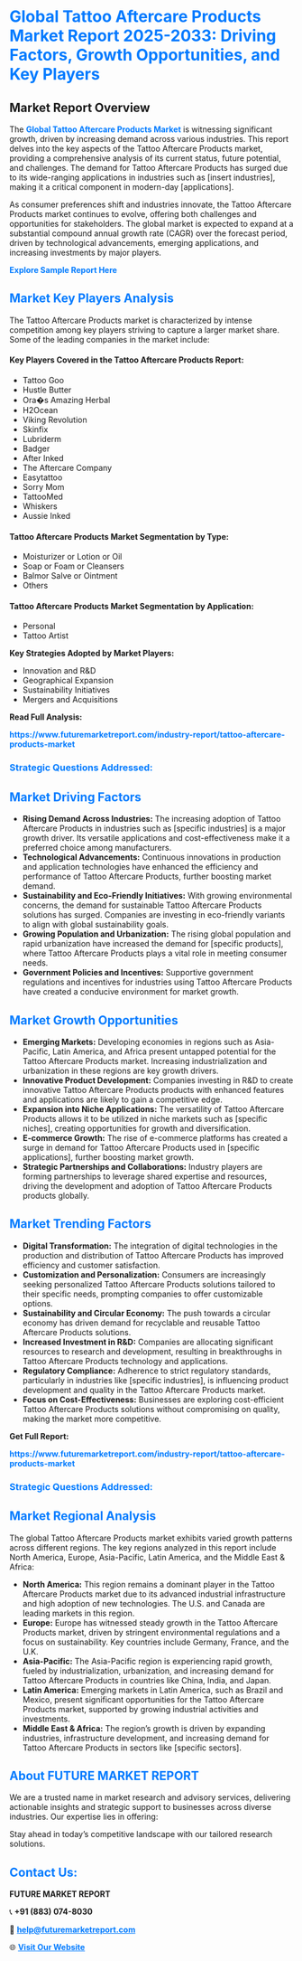 <h1 style="color: #007BFF;">Global Tattoo Aftercare Products Market Report 2025-2033: Driving Factors, Growth Opportunities, and Key Players</h1>

<section id="overview">
<h2>Market Report Overview</h2>
<p>The <a href="https://www.futuremarketreport.com/industry-report/tattoo-aftercare-products-market" style="color: #007BFF; text-decoration: none;"><strong>Global Tattoo Aftercare Products Market</strong></a> is witnessing significant growth, driven by increasing demand across various industries. This report delves into the key aspects of the Tattoo Aftercare Products market, providing a comprehensive analysis of its current status, future potential, and challenges. The demand for Tattoo Aftercare Products has surged due to its wide-ranging applications in industries such as [insert industries], making it a critical component in modern-day [applications].</p>
<p>As consumer preferences shift and industries innovate, the Tattoo Aftercare Products market continues to evolve, offering both challenges and opportunities for stakeholders. The global market is expected to expand at a substantial compound annual growth rate (CAGR) over the forecast period, driven by technological advancements, emerging applications, and increasing investments by major players.</p>
</section>

<section id="overview">
<p><a href="https://www.futuremarketreport.com/request-sample/reportId=28758" style="color: #007BFF; text-decoration: none;"><strong>Explore Sample Report Here</strong></a></p>
</section>

<section id="key-players">
<h2 style="color: #007BFF;">Market Key Players Analysis</h2>
<p>The Tattoo Aftercare Products market is characterized by intense competition among key players striving to capture a larger market share. Some of the leading companies in the market include:</p>
<h4>Key Players Covered in the Tattoo Aftercare Products Report:</h4>
<ul><li>Tattoo Goo</li><li>Hustle Butter</li><li>Ora�s Amazing Herbal</li><li>H2Ocean</li><li>Viking Revolution</li><li>Skinfix</li><li>Lubriderm</li><li>Badger</li><li>After Inked</li><li>The Aftercare Company</li><li>Easytattoo</li><li>Sorry Mom</li><li>TattooMed</li><li>Whiskers</li><li>Aussie Inked</li></ul>
<h4>Tattoo Aftercare Products Market Segmentation by Type:</h4>
<ul><li>Moisturizer or Lotion or Oil</li><li>Soap or Foam or Cleansers</li><li>Balmor Salve or Ointment</li><li>Others</li></ul>

<h4>Tattoo Aftercare Products Market Segmentation by Application:</h4>
<ul><li>Personal</li><li>Tattoo Artist</li></ul>
<p><strong>Key Strategies Adopted by Market Players:</strong></p>
<ul>
<li>Innovation and R&D</li>
<li>Geographical Expansion</li>
<li>Sustainability Initiatives</li>
<li>Mergers and Acquisitions</li>
</ul>
</section>

<section>
<p><strong>Read Full Analysis: </strong></p><a href="https://www.futuremarketreport.com/industry-report/tattoo-aftercare-products-market" style="color: #007BFF; text-decoration: none;"><strong>https://www.futuremarketreport.com/industry-report/tattoo-aftercare-products-market</strong></a>
<h3 style="color: #007BFF;">Strategic Questions Addressed:</h3>
</section>

<section id="driving-factors">
<h2 style="color: #007BFF;">Market Driving Factors</h2>
<ul>
<li><strong>Rising Demand Across Industries:</strong> The increasing adoption of Tattoo Aftercare Products in industries such as [specific industries] is a major growth driver. Its versatile applications and cost-effectiveness make it a preferred choice among manufacturers.</li>
<li><strong>Technological Advancements:</strong> Continuous innovations in production and application technologies have enhanced the efficiency and performance of Tattoo Aftercare Products, further boosting market demand.</li>
<li><strong>Sustainability and Eco-Friendly Initiatives:</strong> With growing environmental concerns, the demand for sustainable Tattoo Aftercare Products solutions has surged. Companies are investing in eco-friendly variants to align with global sustainability goals.</li>
<li><strong>Growing Population and Urbanization:</strong> The rising global population and rapid urbanization have increased the demand for [specific products], where Tattoo Aftercare Products plays a vital role in meeting consumer needs.</li>
<li><strong>Government Policies and Incentives:</strong> Supportive government regulations and incentives for industries using Tattoo Aftercare Products have created a conducive environment for market growth.</li>
</ul>
</section>

<section id="growth-opportunities">
<h2 style="color: #007BFF;">Market Growth Opportunities</h2>
<ul>
<li><strong>Emerging Markets:</strong> Developing economies in regions such as Asia-Pacific, Latin America, and Africa present untapped potential for the Tattoo Aftercare Products market. Increasing industrialization and urbanization in these regions are key growth drivers.</li>
<li><strong>Innovative Product Development:</strong> Companies investing in R&D to create innovative Tattoo Aftercare Products products with enhanced features and applications are likely to gain a competitive edge.</li>
<li><strong>Expansion into Niche Applications:</strong> The versatility of Tattoo Aftercare Products allows it to be utilized in niche markets such as [specific niches], creating opportunities for growth and diversification.</li>
<li><strong>E-commerce Growth:</strong> The rise of e-commerce platforms has created a surge in demand for Tattoo Aftercare Products used in [specific applications], further boosting market growth.</li>
<li><strong>Strategic Partnerships and Collaborations:</strong> Industry players are forming partnerships to leverage shared expertise and resources, driving the development and adoption of Tattoo Aftercare Products products globally.</li>
</ul>
</section>

<section id="trending-factors">
<h2 style="color: #007BFF;">Market Trending Factors</h2>
<ul>
<li><strong>Digital Transformation:</strong> The integration of digital technologies in the production and distribution of Tattoo Aftercare Products has improved efficiency and customer satisfaction.</li>
<li><strong>Customization and Personalization:</strong> Consumers are increasingly seeking personalized Tattoo Aftercare Products solutions tailored to their specific needs, prompting companies to offer customizable options.</li>
<li><strong>Sustainability and Circular Economy:</strong> The push towards a circular economy has driven demand for recyclable and reusable Tattoo Aftercare Products solutions.</li>
<li><strong>Increased Investment in R&D:</strong> Companies are allocating significant resources to research and development, resulting in breakthroughs in Tattoo Aftercare Products technology and applications.</li>
<li><strong>Regulatory Compliance:</strong> Adherence to strict regulatory standards, particularly in industries like [specific industries], is influencing product development and quality in the Tattoo Aftercare Products market.</li>
<li><strong>Focus on Cost-Effectiveness:</strong> Businesses are exploring cost-efficient Tattoo Aftercare Products solutions without compromising on quality, making the market more competitive.</li>
</ul>
</section>

<section>
<p><strong>Get Full Report: </strong></p><a href="https://www.futuremarketreport.com/industry-report/tattoo-aftercare-products-market" style="color: #007BFF; text-decoration: none;"><strong>https://www.futuremarketreport.com/industry-report/tattoo-aftercare-products-market</strong></a>
<h3 style="color: #007BFF;">Strategic Questions Addressed:</h3>
</section>


<section id="regional-analysis">
<h2 style="color: #007BFF;">Market Regional Analysis</h2>
<p>The global Tattoo Aftercare Products market exhibits varied growth patterns across different regions. The key regions analyzed in this report include North America, Europe, Asia-Pacific, Latin America, and the Middle East & Africa:</p>
<ul>
<li><strong>North America:</strong> This region remains a dominant player in the Tattoo Aftercare Products market due to its advanced industrial infrastructure and high adoption of new technologies. The U.S. and Canada are leading markets in this region.</li>
<li><strong>Europe:</strong> Europe has witnessed steady growth in the Tattoo Aftercare Products market, driven by stringent environmental regulations and a focus on sustainability. Key countries include Germany, France, and the U.K.</li>
<li><strong>Asia-Pacific:</strong> The Asia-Pacific region is experiencing rapid growth, fueled by industrialization, urbanization, and increasing demand for Tattoo Aftercare Products in countries like China, India, and Japan.</li>
<li><strong>Latin America:</strong> Emerging markets in Latin America, such as Brazil and Mexico, present significant opportunities for the Tattoo Aftercare Products market, supported by growing industrial activities and investments.</li>
<li><strong>Middle East & Africa:</strong> The region’s growth is driven by expanding industries, infrastructure development, and increasing demand for Tattoo Aftercare Products in sectors like [specific sectors].</li>
</ul>
</section>

<footer>
<h2 style="color: #007BFF;">About FUTURE MARKET REPORT</h2>
<p>We are a trusted name in market research and advisory services, delivering actionable insights and strategic support to businesses across diverse industries. Our expertise lies in offering:</p>

<p>Stay ahead in today’s competitive landscape with our tailored research solutions.</p>

<h2 style="color: #007BFF;">Contact Us:</h2>
<p><strong>FUTURE MARKET REPORT</strong></p>
<p>📞 <strong>+91 (883) 074-8030</strong></p>
<p>📧 <strong><a href="mailto:help@futuremarketreport.com" style="color: #007BFF;">help@futuremarketreport.com</a></strong></p>
<p>🌐 <strong><a href="https://www.futuremarketreport.com/" style="color: #007BFF;">Visit Our Website</a></strong></p>
</footer>